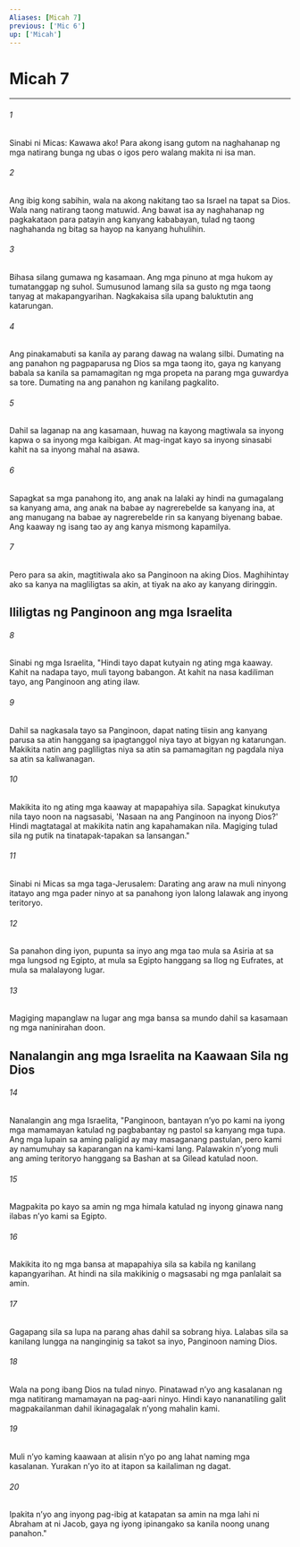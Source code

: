 ```yaml
---
Aliases: [Micah 7]
previous: ['Mic 6']
up: ['Micah']
---
```

# Micah 7

***


###### 1 


Sinabi ni Micas: Kawawa ako! Para akong isang gutom na naghahanap ng mga natirang bunga ng ubas o igos pero walang makita ni isa man. 


###### 2 


Ang ibig kong sabihin, wala na akong nakitang tao sa Israel na tapat sa Dios. Wala nang natirang taong matuwid. Ang bawat isa ay naghahanap ng pagkakataon para patayin ang kanyang kababayan, tulad ng taong naghahanda ng bitag sa hayop na kanyang huhulihin. 


###### 3 


Bihasa silang gumawa ng kasamaan. Ang mga pinuno at mga hukom ay tumatanggap ng suhol. Sumusunod lamang sila sa gusto ng mga taong tanyag at makapangyarihan. Nagkakaisa sila upang baluktutin ang katarungan. 


###### 4 


Ang pinakamabuti sa kanila ay parang dawag na walang silbi. Dumating na ang panahon ng pagpaparusa ng Dios sa mga taong ito, gaya ng kanyang babala sa kanila sa pamamagitan ng mga propeta na parang mga guwardya sa tore. Dumating na ang panahon ng kanilang pagkalito. 


###### 5 


Dahil sa laganap na ang kasamaan, huwag na kayong magtiwala sa inyong kapwa o sa inyong mga kaibigan. At mag-ingat kayo sa inyong sinasabi kahit na sa inyong mahal na asawa. 


###### 6 


Sapagkat sa mga panahong ito, ang anak na lalaki ay hindi na gumagalang sa kanyang ama, ang anak na babae ay nagrerebelde sa kanyang ina, at ang manugang na babae ay nagrerebelde rin sa kanyang biyenang babae. Ang kaaway ng isang tao ay ang kanya mismong kapamilya. 


###### 7 


Pero para sa akin, magtitiwala ako sa Panginoon na aking Dios. Maghihintay ako sa kanya na magliligtas sa akin, at tiyak na ako ay kanyang diringgin.

## Ililigtas ng Panginoon ang mga Israelita 


###### 8 


Sinabi ng mga Israelita, "Hindi tayo dapat kutyain ng ating mga kaaway. Kahit na nadapa tayo, muli tayong babangon. At kahit na nasa kadiliman tayo, ang Panginoon ang ating ilaw. 


###### 9 


Dahil sa nagkasala tayo sa Panginoon, dapat nating tiisin ang kanyang parusa sa atin hanggang sa ipagtanggol niya tayo at bigyan ng katarungan. Makikita natin ang pagliligtas niya sa atin sa pamamagitan ng pagdala niya sa atin sa kaliwanagan. 


###### 10 


Makikita ito ng ating mga kaaway at mapapahiya sila. Sapagkat kinukutya nila tayo noon na nagsasabi, 'Nasaan na ang Panginoon na inyong Dios?' Hindi magtatagal at makikita natin ang kapahamakan nila. Magiging tulad sila ng putik na tinatapak-tapakan sa lansangan." 


###### 11 


Sinabi ni Micas sa mga taga-Jerusalem: Darating ang araw na muli ninyong itatayo ang mga pader ninyo at sa panahong iyon lalong lalawak ang inyong teritoryo. 


###### 12 


Sa panahon ding iyon, pupunta sa inyo ang mga tao mula sa Asiria at sa mga lungsod ng Egipto, at mula sa Egipto hanggang sa Ilog ng Eufrates, at mula sa malalayong lugar. 


###### 13 


Magiging mapanglaw na lugar ang mga bansa sa mundo dahil sa kasamaan ng mga naninirahan doon.

## Nanalangin ang mga Israelita na Kaawaan Sila ng Dios 


###### 14 


Nanalangin ang mga Israelita, "Panginoon, bantayan nʼyo po kami na iyong mga mamamayan katulad ng pagbabantay ng pastol sa kanyang mga tupa. Ang mga lupain sa aming paligid ay may masaganang pastulan, pero kami ay namumuhay sa kaparangan na kami-kami lang. Palawakin nʼyong muli ang aming teritoryo hanggang sa Bashan at sa Gilead katulad noon. 


###### 15 


Magpakita po kayo sa amin ng mga himala katulad ng inyong ginawa nang ilabas nʼyo kami sa Egipto. 


###### 16 


Makikita ito ng mga bansa at mapapahiya sila sa kabila ng kanilang kapangyarihan. At hindi na sila makikinig o magsasabi ng mga panlalait sa amin. 


###### 17 


Gagapang sila sa lupa na parang ahas dahil sa sobrang hiya. Lalabas sila sa kanilang lungga na nanginginig sa takot sa inyo, Panginoon naming Dios. 


###### 18 


Wala na pong ibang Dios na tulad ninyo. Pinatawad nʼyo ang kasalanan ng mga natitirang mamamayan na pag-aari ninyo. Hindi kayo nananatiling galit magpakailanman dahil ikinagagalak nʼyong mahalin kami. 


###### 19 


Muli nʼyo kaming kaawaan at alisin nʼyo po ang lahat naming mga kasalanan. Yurakan nʼyo ito at itapon sa kailaliman ng dagat. 


###### 20 


Ipakita nʼyo ang inyong pag-ibig at katapatan sa amin na mga lahi ni Abraham at ni Jacob, gaya ng iyong ipinangako sa kanila noong unang panahon."
